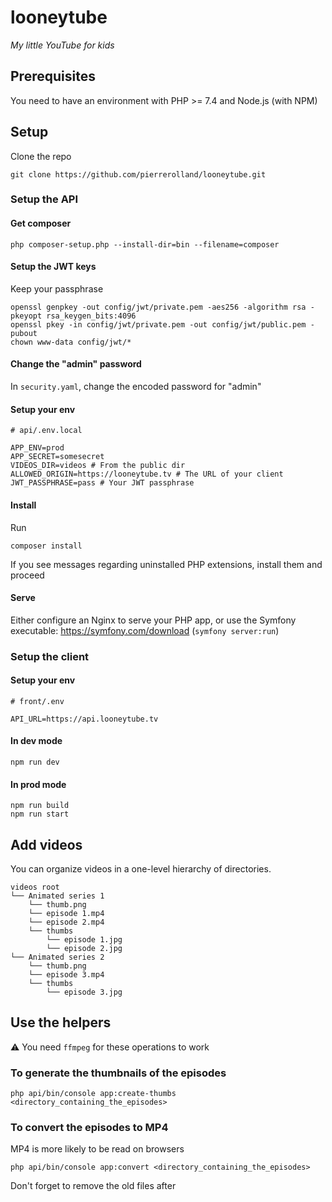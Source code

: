 # looneytube
_My little YouTube for kids_

## Prerequisites

You need to have an environment with PHP >= 7.4 and Node.js (with NPM)

## Setup

Clone the repo

```
git clone https://github.com/pierrerolland/looneytube.git
```

### Setup the API

#### Get composer

```
php composer-setup.php --install-dir=bin --filename=composer
```

#### Setup the JWT keys

Keep your passphrase

```
openssl genpkey -out config/jwt/private.pem -aes256 -algorithm rsa -pkeyopt rsa_keygen_bits:4096
openssl pkey -in config/jwt/private.pem -out config/jwt/public.pem -pubout
chown www-data config/jwt/*
```

#### Change the "admin" password

In `security.yaml`, change the encoded password for "admin"

#### Setup your env

```
# api/.env.local

APP_ENV=prod
APP_SECRET=somesecret
VIDEOS_DIR=videos # From the public dir
ALLOWED_ORIGIN=https://looneytube.tv # The URL of your client
JWT_PASSPHRASE=pass # Your JWT passphrase
```

#### Install

Run

```
composer install
```

If you see messages regarding uninstalled PHP extensions, install them and proceed

#### Serve

Either configure an Nginx to serve your PHP app, or use the Symfony executable: https://symfony.com/download (`symfony server:run`)

### Setup the client

#### Setup your env

```
# front/.env

API_URL=https://api.looneytube.tv
```

#### In dev mode

```
npm run dev
```

#### In prod mode

```
npm run build
npm run start
```

## Add videos

You can organize videos in a one-level hierarchy of directories.

```
videos root
└── Animated series 1
    └── thumb.png
    └── episode 1.mp4
    └── episode 2.mp4
    └── thumbs
        └── episode 1.jpg
        └── episode 2.jpg
└── Animated series 2
    └── thumb.png
    └── episode 3.mp4
    └── thumbs
        └── episode 3.jpg
```

## Use the helpers

:warning: You need `ffmpeg` for these operations to work

### To generate the thumbnails of the episodes

```
php api/bin/console app:create-thumbs <directory_containing_the_episodes>
```

### To convert the episodes to MP4

MP4 is more likely to be read on browsers

```
php api/bin/console app:convert <directory_containing_the_episodes>
```

Don't forget to remove the old files after


